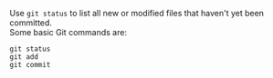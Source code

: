 Use `git status` to list all new or modified files that haven't yet been committed.  
Some basic Git commands are:
```
git status
git add
git commit
```